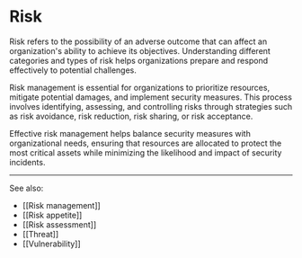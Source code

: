 
# Risk

Risk refers to the possibility of an adverse outcome that can affect an organization's ability to achieve its objectives. Understanding different categories and types of risk helps organizations prepare and respond effectively to potential challenges.

Risk management is essential for organizations to prioritize resources, mitigate potential damages, and implement security measures. This process involves identifying, assessing, and controlling risks through strategies such as risk avoidance, risk reduction, risk sharing, or risk acceptance.

Effective risk management helps balance security measures with organizational needs, ensuring that resources are allocated to protect the most critical assets while minimizing the likelihood and impact of security incidents.

---

See also:

- [[Risk management]]
- [[Risk appetite]]
- [[Risk assessment]]
- [[Threat]]
- [[Vulnerability]]
